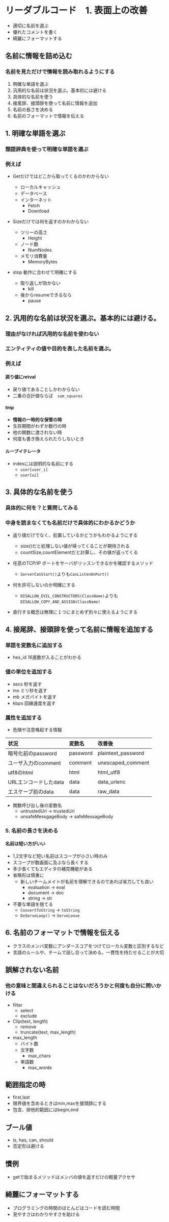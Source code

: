 # リーダブルコード　1. 表面上の改善

- 適切に名前を選ぶ
- 優れたコメントを書く
- 綺麗にフォーマットする

## 名前に情報を詰め込む
### 名前を見ただけで情報を読み取れるようにする
1. 明確な単語を選ぶ
2. 汎用的な名前は状況を選ぶ。基本的には避ける
3. 具体的な名前を使う
4. 接尾辞、接頭辞を使って名前に情報を追加
5. 名前の長さを決める
6. 名前のフォーマットで情報を伝える


## 1. 明確な単語を選ぶ
### 類語辞典を使って明確な単語を選ぶ

### 例えば
- Getだけではどこから取ってくるのかわからない
	- ローカルキャッシュ
	- データベース
	- インターネット
		- Fetch
		- Download

- Sizeだけでは何を返すのかわからない
	- ツリーの高さ
		- Height
	- ノード数
		- NumNodes
	- メモリ消費量
		- MemoryBytes
- stop 動作に合わせて明確にする
	- 取り返しが効かない
		- kill
	- 後からresumeできるなら
		- pause


## 2. 汎用的な名前は状況を選ぶ。基本的には避ける。
### 理由がなければ汎用的な名前を使わない
### エンティティの値や目的を表した名前を選ぶ。
### 例えば
#### 戻り値にretval
- 戻り値であることしかわからない
- 二乗の合計値ならば　`sum_squares`

#### tmp
- **情報の一時的な保管の時**
- 生存期間がわずか数行の時
- 他の関数に渡されない時
- 何度も書き換えられたりしないとき

#### ループイテレータ
- indexには説明的な名前にする
	- `user[user_i]`
	- `user[ui]`

## 3. 具体的な名前を使う
### 具体的に何を？と質問してみる
### 中身を読まなくても名前だけで具体的にわかるかどうか
- 返り値だけでなく、処置しているかどうかもわかるようにする
	- size()だと処理しない値が帰ってくることが期待される
	- countSize,countElementだと計算し、その値が返ってくる
- 任意のTCP/IP ポートをサーバがリッスンできるかを確認するメソッド
	- `ServerCanStart()`よりも`CanListenOnPort()`
- 何を許可しないのか明確にする
	- `DISALLOW_EVIL_CONSTRUCTORS(ClassName)`よりも`DISALLOW_COPY_AND_ASSIGN(ClassName)`

- 直行する概念は無理に１つにまとめず別々に使えるようにする

## 4. 接尾辞、接頭辞を使って名前に情報を追加する

### 単語を変数名に追加する
- hex_id 16進数が入ることがわかる

### 値の単位を追加する
- secs 秒を返す
- ms ミリ秒を返す
- mb メガバイトを返す
- kbps 回線速度を返す

### 属性を追加する
- 危険や注意喚起する情報

|状況|変数名|改善後|
|:--|:--|:--|
|暗号化前のpassword|password|plaintext_password|
|ユーザ入力のcomment|comment|unescaped_comment|
|utf8のhtml|html|html_utf8|
|URLエンコードしたdata|data|data_urlenc|
|エスケープ前のdata|data|raw_data|

- 関数呼び出し後の変数名
	- untrustedUrl -> trustedUrl
	- unsafeMessgageBody -> safeMessageBody


### 5. 名前の長さを決める
#### 名前は短い方がいい
- 1,2文字など短い名前はスコープが小さい時のみ
- スコープが数画面に及ぶなら長くする
- 多少長くてもエディタの補完機能がある
- 省略形は慎重に
	- 新しいチームメイトが名前を理解できるのであれば省力しても良い
		- evaluation -> eval
		- document -> doc
		- string -> str
- 不要な単語を捨てる
	- `ConvertToString` -> `toString`
	- `DoServeLoop()` -> `ServeLoove`

## 6. 名前のフォーマットで情報を伝える
- クラスのメンバ変数にアンダースコアをつけてローカル変数と区別するなど
- 言語のルールや、チームで話し合って決める。一貫性を持たせることが大切

## 誤解されない名前
### 他の意味と間違えられることはないだろうかと何度も自分に問いかける

- filter
	- select
	- exclude
- Clip(text, length)
	- remove
	- truncate(text, max_length)
- max_length
	- バイト数
	- 文字数
		- max_chars
	- 単語数
		- max_words

## 範囲指定の時	
- first,last 
- 限界値を含めるときはmin,maxを接頭辞にする
- 包含、排他的範囲にはbegin,end

## ブール値
- is, has, can, should
- 否定形は避ける

## 慣例
- getで始まるメソッドはメンバの値を返すだけの軽量アクセサ

## 綺麗にフォーマットする
- プログラミングの時間のほとんどはコードを読む時間
- 見やすさはわかりやすさを助ける
